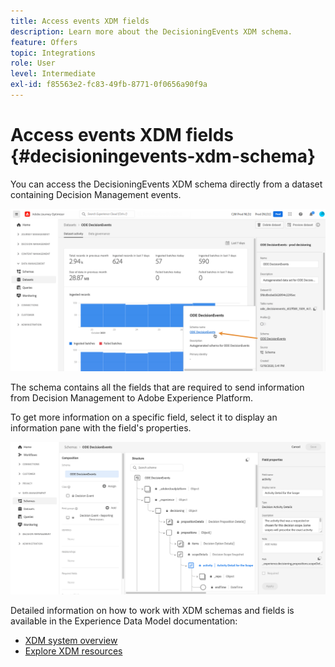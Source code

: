 ```yaml
---
title: Access events XDM fields
description: Learn more about the DecisioningEvents XDM schema.
feature: Offers
topic: Integrations
role: User
level: Intermediate
exl-id: f85563e2-fc83-49fb-8771-0f0656a90f9a
---
```

# Access events XDM fields {#decisioningevents-xdm-schema}

You can access the DecisioningEvents XDM schema directly from a dataset containing Decision Management events.

![](../assets/access-schema.png)

The schema contains all the fields that are required to send information from Decision Management to Adobe Experience Platform.

To get more information on a specific field, select it to display an information pane with the field's properties.

![](../assets/schema-fields.png)

Detailed information on how to work with XDM schemas and fields is available in the Experience Data Model documentation:

* [XDM system overview](https://experienceleague.adobe.com/docs/experience-platform/xdm/home.html)
* [Explore XDM resources](https://experienceleague.adobe.com/docs/experience-platform/xdm/ui/explore.html)
